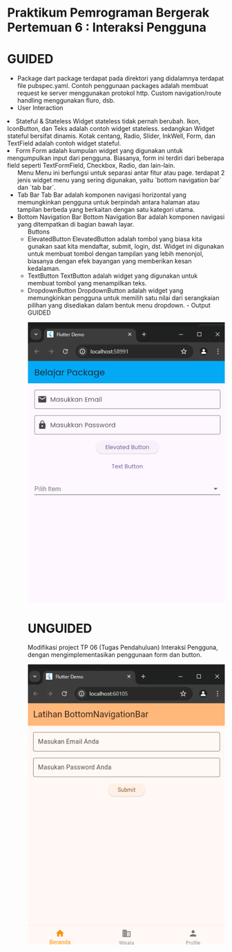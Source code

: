 # Praktikum Pemrograman Bergerak Pertemuan 6 : Interaksi Pengguna

# GUIDED
- Package
dart package terdapat pada direktori yang didalamnya terdapat file pubspec.yaml. Contoh penggunaan packages adalah membuat request ke server menggunakan protokol http. Custom navigation/route handling menggunakan fluro, dsb.
- User Interaction
<li> Stateful & Stateless
Widget stateless tidak pernah berubah. Ikon, IconButton, dan Teks adalah contoh widget stateless. sedangkan Widget stateful bersifat dinamis. Kotak centang, Radio, Slider, InkWell, Form, dan TextField adalah contoh widget stateful.

<li> Form
Form adalah kumpulan widget yang digunakan untuk mengumpulkan input dari pengguna. Biasanya, form ini terdiri dari beberapa field seperti TextFormField, Checkbox, Radio, dan lain-lain.

<ul> Menu
Menu ini berfungsi untuk separasi antar fitur atau page. terdapat 2 jenis widget menu yang sering digunakan, yaitu `bottom navigation bar` dan `tab bar`.
<li> Tab Bar
Tab Bar adalah komponen navigasi horizontal yang memungkinkan pengguna untuk berpindah antara halaman atau tampilan berbeda yang berkaitan dengan satu kategori utama.

<li> Bottom Navigation Bar
Bottom Navigation Bar adalah komponen navigasi yang ditempatkan di bagian bawah layar.

<ul> Buttons
<li> ElevatedButton
ElevatedButton adalah tombol yang biasa kita gunakan saat kita mendaftar, submit, login, dst. Widget ini digunakan untuk membuat tombol dengan tampilan yang lebih menonjol, biasanya dengan efek bayangan yang memberikan kesan kedalaman.

<li> TextButton
TextButton adalah widget yang digunakan untuk membuat tombol yang menampilkan teks. 

<li> DropdownButton
DropdownButton adalah widget yang memungkinkan pengguna untuk memilih satu nilai dari serangkaian pilihan yang disediakan dalam bentuk menu dropdown.
- Output GUIDED

![image alt](https://github.com/chairulanam1605/Praktikum_PPB/blob/main/Guided_06.png)

# UNGUIDED
Modifikasi project TP 06 (Tugas Pendahuluan) Interaksi Pengguna, dengan mengimplementasikan penggunaan form dan button.

![image alt](https://github.com/chairulanam1605/Praktikum_PPB/blob/main/Unguided_06.png)
